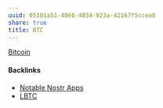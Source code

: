 ```yaml
---
uuid: 05101a51-4068-4034-923a-42167f5ccea0
share: true
title: BTC
---
```

[Bitcoin](../661f0e89-294a-4700-b640-2b11b5ed1f19)

#### Backlinks

* [Notable Nostr Apps](/f5a7d558-219b-4d37-9e18-28f749488612)
* [LBTC](/bd344c26-9088-4230-a43e-1fe162640958)